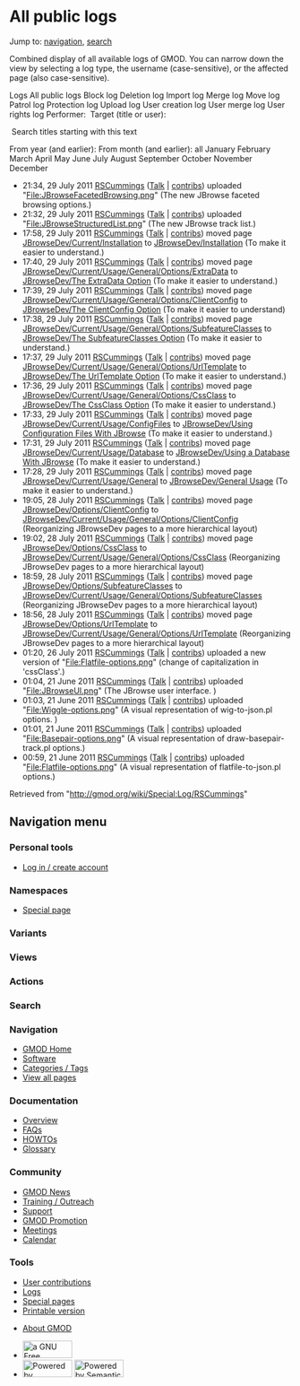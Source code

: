<div id="mw-page-base" class="noprint">

</div>

<div id="mw-head-base" class="noprint">

</div>

<div id="content" class="mw-body" role="main">

<span id="top"></span>

<div id="mw-js-message" style="display:none;">

</div>



# <span dir="auto">All public logs</span>

<div id="bodyContent">

<div id="contentSub">

</div>

<div id="jump-to-nav" class="mw-jump">

Jump to: [navigation](#mw-navigation), [search](#p-search)

</div>

<div id="mw-content-text">

Combined display of all available logs of GMOD. You can narrow down the
view by selecting a log type, the username (case-sensitive), or the
affected page (also case-sensitive).

Logs All public logs Block log Deletion log Import log Merge log Move
log Patrol log Protection log Upload log User creation log User merge
log User rights log <span style="white-space: nowrap">Performer: </span>
<span style="white-space: nowrap">Target (title or user): </span>

 Search titles starting with this text

From year (and earlier): From month (and earlier): all January February
March April May June July August September October November December

- 21:34, 29 July 2011
  <a href="/wiki/User:RSCummings" class="mw-userlink"
  title="User:RSCummings">RSCummings</a>
  <span class="mw-usertoollinks">([Talk](/wiki/User_talk:RSCummings "User talk:RSCummings")
  \|
  [contribs](/wiki/Special:Contributions/RSCummings "Special:Contributions/RSCummings"))</span>
  uploaded
  "[File:JBrowseFacetedBrowsing.png](/wiki/File:JBrowseFacetedBrowsing.png "File:JBrowseFacetedBrowsing.png")"
  <span class="comment">(The new JBrowse faceted browsing
  options.)</span>
- 21:32, 29 July 2011
  <a href="/wiki/User:RSCummings" class="mw-userlink"
  title="User:RSCummings">RSCummings</a>
  <span class="mw-usertoollinks">([Talk](/wiki/User_talk:RSCummings "User talk:RSCummings")
  \|
  [contribs](/wiki/Special:Contributions/RSCummings "Special:Contributions/RSCummings"))</span>
  uploaded
  "[File:JBrowseStructuredList.png](/wiki/File:JBrowseStructuredList.png "File:JBrowseStructuredList.png")"
  <span class="comment">(The new JBrowse track list.)</span>
- 17:58, 29 July 2011
  <a href="/wiki/User:RSCummings" class="mw-userlink"
  title="User:RSCummings">RSCummings</a>
  <span class="mw-usertoollinks">([Talk](/wiki/User_talk:RSCummings "User talk:RSCummings")
  \|
  [contribs](/wiki/Special:Contributions/RSCummings "Special:Contributions/RSCummings"))</span>
  moved page <a
  href="/mediawiki/index.php?title=JBrowseDev/Current/Installation&amp;redirect=no"
  class="mw-redirect"
  title="JBrowseDev/Current/Installation">JBrowseDev/Current/Installation</a>
  to <a href="/wiki/JBrowseDev/Installation" class="mw-redirect"
  title="JBrowseDev/Installation">JBrowseDev/Installation</a>
  <span class="comment">(To make it easier to understand.)</span>
- 17:40, 29 July 2011
  <a href="/wiki/User:RSCummings" class="mw-userlink"
  title="User:RSCummings">RSCummings</a>
  <span class="mw-usertoollinks">([Talk](/wiki/User_talk:RSCummings "User talk:RSCummings")
  \|
  [contribs](/wiki/Special:Contributions/RSCummings "Special:Contributions/RSCummings"))</span>
  moved page <a
  href="/mediawiki/index.php?title=JBrowseDev/Current/Usage/General/Options/ExtraData&amp;redirect=no"
  class="mw-redirect"
  title="JBrowseDev/Current/Usage/General/Options/ExtraData">JBrowseDev/Current/Usage/General/Options/ExtraData</a>
  to [JBrowseDev/The ExtraData
  Option](/wiki/JBrowseDev/The_ExtraData_Option "JBrowseDev/The ExtraData Option")
  <span class="comment">(To make it easier to understand.)</span>
- 17:39, 29 July 2011
  <a href="/wiki/User:RSCummings" class="mw-userlink"
  title="User:RSCummings">RSCummings</a>
  <span class="mw-usertoollinks">([Talk](/wiki/User_talk:RSCummings "User talk:RSCummings")
  \|
  [contribs](/wiki/Special:Contributions/RSCummings "Special:Contributions/RSCummings"))</span>
  moved page <a
  href="/mediawiki/index.php?title=JBrowseDev/Current/Usage/General/Options/ClientConfig&amp;redirect=no"
  class="mw-redirect"
  title="JBrowseDev/Current/Usage/General/Options/ClientConfig">JBrowseDev/Current/Usage/General/Options/ClientConfig</a>
  to [JBrowseDev/The ClientConfig
  Option](/wiki/JBrowseDev/The_ClientConfig_Option "JBrowseDev/The ClientConfig Option")
  <span class="comment">(To make it easier to understand)</span>
- 17:38, 29 July 2011
  <a href="/wiki/User:RSCummings" class="mw-userlink"
  title="User:RSCummings">RSCummings</a>
  <span class="mw-usertoollinks">([Talk](/wiki/User_talk:RSCummings "User talk:RSCummings")
  \|
  [contribs](/wiki/Special:Contributions/RSCummings "Special:Contributions/RSCummings"))</span>
  moved page <a
  href="/mediawiki/index.php?title=JBrowseDev/Current/Usage/General/Options/SubfeatureClasses&amp;redirect=no"
  class="mw-redirect"
  title="JBrowseDev/Current/Usage/General/Options/SubfeatureClasses">JBrowseDev/Current/Usage/General/Options/SubfeatureClasses</a>
  to [JBrowseDev/The SubfeatureClasses
  Option](/wiki/JBrowseDev/The_SubfeatureClasses_Option "JBrowseDev/The SubfeatureClasses Option")
  <span class="comment">(To make it easier to understand.)</span>
- 17:37, 29 July 2011
  <a href="/wiki/User:RSCummings" class="mw-userlink"
  title="User:RSCummings">RSCummings</a>
  <span class="mw-usertoollinks">([Talk](/wiki/User_talk:RSCummings "User talk:RSCummings")
  \|
  [contribs](/wiki/Special:Contributions/RSCummings "Special:Contributions/RSCummings"))</span>
  moved page <a
  href="/mediawiki/index.php?title=JBrowseDev/Current/Usage/General/Options/UrlTemplate&amp;redirect=no"
  class="mw-redirect"
  title="JBrowseDev/Current/Usage/General/Options/UrlTemplate">JBrowseDev/Current/Usage/General/Options/UrlTemplate</a>
  to [JBrowseDev/The UrlTemplate
  Option](/wiki/JBrowseDev/The_UrlTemplate_Option "JBrowseDev/The UrlTemplate Option")
  <span class="comment">(To make it easier to understand.)</span>
- 17:36, 29 July 2011
  <a href="/wiki/User:RSCummings" class="mw-userlink"
  title="User:RSCummings">RSCummings</a>
  <span class="mw-usertoollinks">([Talk](/wiki/User_talk:RSCummings "User talk:RSCummings")
  \|
  [contribs](/wiki/Special:Contributions/RSCummings "Special:Contributions/RSCummings"))</span>
  moved page <a
  href="/mediawiki/index.php?title=JBrowseDev/Current/Usage/General/Options/CssClass&amp;redirect=no"
  class="mw-redirect"
  title="JBrowseDev/Current/Usage/General/Options/CssClass">JBrowseDev/Current/Usage/General/Options/CssClass</a>
  to [JBrowseDev/The CssClass
  Option](/wiki/JBrowseDev/The_CssClass_Option "JBrowseDev/The CssClass Option")
  <span class="comment">(To make it easier to understand.)</span>
- 17:33, 29 July 2011
  <a href="/wiki/User:RSCummings" class="mw-userlink"
  title="User:RSCummings">RSCummings</a>
  <span class="mw-usertoollinks">([Talk](/wiki/User_talk:RSCummings "User talk:RSCummings")
  \|
  [contribs](/wiki/Special:Contributions/RSCummings "Special:Contributions/RSCummings"))</span>
  moved page <a
  href="/mediawiki/index.php?title=JBrowseDev/Current/Usage/ConfigFiles&amp;redirect=no"
  class="mw-redirect"
  title="JBrowseDev/Current/Usage/ConfigFiles">JBrowseDev/Current/Usage/ConfigFiles</a>
  to <a href="/wiki/JBrowseDev/Using_Configuration_Files_With_JBrowse"
  class="mw-redirect"
  title="JBrowseDev/Using Configuration Files With JBrowse">JBrowseDev/Using
  Configuration Files With JBrowse</a> <span class="comment">(To make it
  easier to understand.)</span>
- 17:31, 29 July 2011
  <a href="/wiki/User:RSCummings" class="mw-userlink"
  title="User:RSCummings">RSCummings</a>
  <span class="mw-usertoollinks">([Talk](/wiki/User_talk:RSCummings "User talk:RSCummings")
  \|
  [contribs](/wiki/Special:Contributions/RSCummings "Special:Contributions/RSCummings"))</span>
  moved page <a
  href="/mediawiki/index.php?title=JBrowseDev/Current/Usage/Database&amp;redirect=no"
  class="mw-redirect"
  title="JBrowseDev/Current/Usage/Database">JBrowseDev/Current/Usage/Database</a>
  to <a href="/wiki/JBrowseDev/Using_a_Database_With_JBrowse"
  class="mw-redirect"
  title="JBrowseDev/Using a Database With JBrowse">JBrowseDev/Using a
  Database With JBrowse</a> <span class="comment">(To make it easier to
  understand.)</span>
- 17:28, 29 July 2011
  <a href="/wiki/User:RSCummings" class="mw-userlink"
  title="User:RSCummings">RSCummings</a>
  <span class="mw-usertoollinks">([Talk](/wiki/User_talk:RSCummings "User talk:RSCummings")
  \|
  [contribs](/wiki/Special:Contributions/RSCummings "Special:Contributions/RSCummings"))</span>
  moved page <a
  href="/mediawiki/index.php?title=JBrowseDev/Current/Usage/General&amp;redirect=no"
  class="mw-redirect"
  title="JBrowseDev/Current/Usage/General">JBrowseDev/Current/Usage/General</a>
  to <a href="/wiki/JBrowseDev/General_Usage" class="mw-redirect"
  title="JBrowseDev/General Usage">JBrowseDev/General Usage</a>
  <span class="comment">(To make it easier to understand.)</span>
- 19:05, 28 July 2011
  <a href="/wiki/User:RSCummings" class="mw-userlink"
  title="User:RSCummings">RSCummings</a>
  <span class="mw-usertoollinks">([Talk](/wiki/User_talk:RSCummings "User talk:RSCummings")
  \|
  [contribs](/wiki/Special:Contributions/RSCummings "Special:Contributions/RSCummings"))</span>
  moved page <a
  href="/mediawiki/index.php?title=JBrowseDev/Options/ClientConfig&amp;redirect=no"
  class="mw-redirect"
  title="JBrowseDev/Options/ClientConfig">JBrowseDev/Options/ClientConfig</a>
  to
  <a href="/wiki/JBrowseDev/Current/Usage/General/Options/ClientConfig"
  class="mw-redirect"
  title="JBrowseDev/Current/Usage/General/Options/ClientConfig">JBrowseDev/Current/Usage/General/Options/ClientConfig</a>
  <span class="comment">(Reorganizing JBrowseDev pages to a more
  hierarchical layout)</span>
- 19:02, 28 July 2011
  <a href="/wiki/User:RSCummings" class="mw-userlink"
  title="User:RSCummings">RSCummings</a>
  <span class="mw-usertoollinks">([Talk](/wiki/User_talk:RSCummings "User talk:RSCummings")
  \|
  [contribs](/wiki/Special:Contributions/RSCummings "Special:Contributions/RSCummings"))</span>
  moved page <a
  href="/mediawiki/index.php?title=JBrowseDev/Options/CssClass&amp;redirect=no"
  class="mw-redirect"
  title="JBrowseDev/Options/CssClass">JBrowseDev/Options/CssClass</a> to
  <a href="/wiki/JBrowseDev/Current/Usage/General/Options/CssClass"
  class="mw-redirect"
  title="JBrowseDev/Current/Usage/General/Options/CssClass">JBrowseDev/Current/Usage/General/Options/CssClass</a>
  <span class="comment">(Reorganizing JBrowseDev pages to a more
  hierarchical layout)</span>
- 18:59, 28 July 2011
  <a href="/wiki/User:RSCummings" class="mw-userlink"
  title="User:RSCummings">RSCummings</a>
  <span class="mw-usertoollinks">([Talk](/wiki/User_talk:RSCummings "User talk:RSCummings")
  \|
  [contribs](/wiki/Special:Contributions/RSCummings "Special:Contributions/RSCummings"))</span>
  moved page <a
  href="/mediawiki/index.php?title=JBrowseDev/Options/SubfeatureClasses&amp;redirect=no"
  class="mw-redirect"
  title="JBrowseDev/Options/SubfeatureClasses">JBrowseDev/Options/SubfeatureClasses</a>
  to <a
  href="/wiki/JBrowseDev/Current/Usage/General/Options/SubfeatureClasses"
  class="mw-redirect"
  title="JBrowseDev/Current/Usage/General/Options/SubfeatureClasses">JBrowseDev/Current/Usage/General/Options/SubfeatureClasses</a>
  <span class="comment">(Reorganizing JBrowseDev pages to a more
  hierarchical layout)</span>
- 18:56, 28 July 2011
  <a href="/wiki/User:RSCummings" class="mw-userlink"
  title="User:RSCummings">RSCummings</a>
  <span class="mw-usertoollinks">([Talk](/wiki/User_talk:RSCummings "User talk:RSCummings")
  \|
  [contribs](/wiki/Special:Contributions/RSCummings "Special:Contributions/RSCummings"))</span>
  moved page <a
  href="/mediawiki/index.php?title=JBrowseDev/Options/UrlTemplate&amp;redirect=no"
  class="mw-redirect"
  title="JBrowseDev/Options/UrlTemplate">JBrowseDev/Options/UrlTemplate</a>
  to
  <a href="/wiki/JBrowseDev/Current/Usage/General/Options/UrlTemplate"
  class="mw-redirect"
  title="JBrowseDev/Current/Usage/General/Options/UrlTemplate">JBrowseDev/Current/Usage/General/Options/UrlTemplate</a>
  <span class="comment">(Reorganizing JBrowseDev pages to a more
  hierarchical layout)</span>
- 01:20, 26 July 2011
  <a href="/wiki/User:RSCummings" class="mw-userlink"
  title="User:RSCummings">RSCummings</a>
  <span class="mw-usertoollinks">([Talk](/wiki/User_talk:RSCummings "User talk:RSCummings")
  \|
  [contribs](/wiki/Special:Contributions/RSCummings "Special:Contributions/RSCummings"))</span>
  uploaded a new version of
  "[File:Flatfile-options.png](/wiki/File:Flatfile-options.png "File:Flatfile-options.png")"
  <span class="comment">(change of capitalization in 'cssClass'.)</span>
- 01:04, 21 June 2011
  <a href="/wiki/User:RSCummings" class="mw-userlink"
  title="User:RSCummings">RSCummings</a>
  <span class="mw-usertoollinks">([Talk](/wiki/User_talk:RSCummings "User talk:RSCummings")
  \|
  [contribs](/wiki/Special:Contributions/RSCummings "Special:Contributions/RSCummings"))</span>
  uploaded
  "[File:JBrowseUI.png](/wiki/File:JBrowseUI.png "File:JBrowseUI.png")"
  <span class="comment">(The JBrowse user interface. )</span>
- 01:03, 21 June 2011
  <a href="/wiki/User:RSCummings" class="mw-userlink"
  title="User:RSCummings">RSCummings</a>
  <span class="mw-usertoollinks">([Talk](/wiki/User_talk:RSCummings "User talk:RSCummings")
  \|
  [contribs](/wiki/Special:Contributions/RSCummings "Special:Contributions/RSCummings"))</span>
  uploaded
  "[File:Wiggle-options.png](/wiki/File:Wiggle-options.png "File:Wiggle-options.png")"
  <span class="comment">(A visual representation of wig-to-json.pl
  options. )</span>
- 01:01, 21 June 2011
  <a href="/wiki/User:RSCummings" class="mw-userlink"
  title="User:RSCummings">RSCummings</a>
  <span class="mw-usertoollinks">([Talk](/wiki/User_talk:RSCummings "User talk:RSCummings")
  \|
  [contribs](/wiki/Special:Contributions/RSCummings "Special:Contributions/RSCummings"))</span>
  uploaded
  "[File:Basepair-options.png](/wiki/File:Basepair-options.png "File:Basepair-options.png")"
  <span class="comment">(A visual representation of
  draw-basepair-track.pl options.)</span>
- 00:59, 21 June 2011
  <a href="/wiki/User:RSCummings" class="mw-userlink"
  title="User:RSCummings">RSCummings</a>
  <span class="mw-usertoollinks">([Talk](/wiki/User_talk:RSCummings "User talk:RSCummings")
  \|
  [contribs](/wiki/Special:Contributions/RSCummings "Special:Contributions/RSCummings"))</span>
  uploaded
  "[File:Flatfile-options.png](/wiki/File:Flatfile-options.png "File:Flatfile-options.png")"
  <span class="comment">(A visual representation of flatfile-to-json.pl
  options.)</span>

</div>

<div class="printfooter">

Retrieved from "<http://gmod.org/wiki/Special:Log/RSCummings>"

</div>

<div id="catlinks" class="catlinks catlinks-allhidden">

</div>

<div class="visualClear">

</div>

</div>

</div>

<div id="mw-navigation">

## Navigation menu

<div id="mw-head">

<div id="p-personal" role="navigation"
aria-labelledby="p-personal-label">

### Personal tools

- <span id="pt-login"><a
  href="/mediawiki/index.php?title=Special:UserLogin&amp;returnto=Special%3ALog%2FRSCummings"
  accesskey="o"
  title="You are encouraged to log in; however, it is not mandatory [o]">Log
  in / create account</a></span>

</div>

<div id="left-navigation">

<div id="p-namespaces" class="vectorTabs" role="navigation"
aria-labelledby="p-namespaces-label">

### Namespaces

- <span id="ca-nstab-special">[Special
  page](/wiki/Special:Log/RSCummings "This is a special page, you cannot edit the page itself")</span>

</div>

<div id="p-variants" class="vectorMenu emptyPortlet" role="navigation"
aria-labelledby="p-variants-label">

### 

### Variants[](#)

<div class="menu">

</div>

</div>

</div>

<div id="right-navigation">

<div id="p-views" class="vectorTabs emptyPortlet" role="navigation"
aria-labelledby="p-views-label">

### Views

</div>

<div id="p-cactions" class="vectorMenu emptyPortlet" role="navigation"
aria-labelledby="p-cactions-label">

### Actions[](#)

<div class="menu">

</div>

</div>

<div id="p-search" role="search">

### Search

<div id="simpleSearch">

</div>

</div>

</div>

</div>

<div id="mw-panel">

<div id="p-logo" role="banner">

<a href="/wiki/Main_Page"
style="background-image: url(http://gmod.org/images/GMOD-cogs.png);"
title="Visit the main page"></a>

</div>

<div id="p-Navigation" class="portal" role="navigation"
aria-labelledby="p-Navigation-label">

### Navigation

<div class="body">

- <span id="n-GMOD-Home">[GMOD Home](/wiki/Main_Page)</span>
- <span id="n-Software">[Software](/wiki/GMOD_Components)</span>
- <span id="n-Categories-.2F-Tags">[Categories /
  Tags](/wiki/Categories)</span>
- <span id="n-View-all-pages">[View all
  pages](/wiki/Special:AllPages)</span>

</div>

</div>

<div id="p-Documentation" class="portal" role="navigation"
aria-labelledby="p-Documentation-label">

### Documentation

<div class="body">

- <span id="n-Overview">[Overview](/wiki/Overview)</span>
- <span id="n-FAQs">[FAQs](/wiki/Category:FAQ)</span>
- <span id="n-HOWTOs">[HOWTOs](/wiki/Category:HOWTO)</span>
- <span id="n-Glossary">[Glossary](/wiki/Glossary)</span>

</div>

</div>

<div id="p-Community" class="portal" role="navigation"
aria-labelledby="p-Community-label">

### Community

<div class="body">

- <span id="n-GMOD-News">[GMOD News](/wiki/GMOD_News)</span>
- <span id="n-Training-.2F-Outreach">[Training /
  Outreach](/wiki/Training_and_Outreach)</span>
- <span id="n-Support">[Support](/wiki/Support)</span>
- <span id="n-GMOD-Promotion">[GMOD
  Promotion](/wiki/GMOD_Promotion)</span>
- <span id="n-Meetings">[Meetings](/wiki/Meetings)</span>
- <span id="n-Calendar">[Calendar](/wiki/Calendar)</span>

</div>

</div>

<div id="p-tb" class="portal" role="navigation"
aria-labelledby="p-tb-label">

### Tools

<div class="body">

- <span id="t-contributions">[User
  contributions](/wiki/Special:Contributions/RSCummings "A list of contributions of this user")</span>
- <span id="t-log">[Logs](/wiki/Special:Log/RSCummings)</span>
- <span id="t-specialpages"><a href="/wiki/Special:SpecialPages" accesskey="q"
  title="A list of all special pages [q]">Special pages</a></span>
- <span id="t-print"><a
  href="/mediawiki/index.php?title=Special:Log/RSCummings&amp;printable=yes"
  rel="alternate" accesskey="p"
  title="Printable version of this page [p]">Printable version</a></span>

</div>

</div>

</div>

</div>

<div id="footer" role="contentinfo">

- <span id="footer-places-about">[About
  GMOD](/wiki/GMOD:About "GMOD:About")</span>

<!-- -->

- <span id="footer-copyrightico">[<img src="http://www.gnu.org/graphics/gfdl-logo-small.png" width="88"
  height="31" alt="a GNU Free Documentation License" />](http://www.gnu.org/licenses/fdl-1.3.html)</span>
- <span id="footer-poweredbyico">[<img src="/mediawiki/skins/common/images/poweredby_mediawiki_88x31.png"
  width="88" height="31" alt="Powered by MediaWiki" />](//www.mediawiki.org/)
  [<img
  src="/mediawiki/extensions/SemanticMediaWiki/includes/../resources/images/smw_button.png"
  width="88" height="31" alt="Powered by Semantic MediaWiki" />](https://www.semantic-mediawiki.org/wiki/Semantic_MediaWiki)</span>

<div style="clear:both">

</div>

</div>
